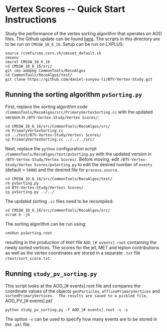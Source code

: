 # Vertex Scores -- Quick Start Instructions

Study the performance of the vertex sorting algorithm that operates on AOD files. The Github update can be found [here](https://github.com/cms-sw/cmssw/pull/7285/commits/539197c593270b7515a8b07c1891e3bfcd9fc89c#diff-184be42e35fb4bb9419eaba0e7f290f5). The scripts in this directory are to be run on `CMSSW_10_6_16`.  Setup can be run on LXPLUS:

    source /cvmfs/cms.cern.ch/cmsset_default.sh
    cmsenv
    cmsrel CMSSW_10_6_16
    cd CMSSW_10_6_16/src/
    git cms-addpkg CommonTools/RecoAlgos
    cd CommonTools/RecoAlgos/test/
    git clone https://github.com/daniel-sunyou-li/BTV-Vertex-Study.git 
    
## Running the sorting algorithm `pvSorting.py`
First, replace the sorting algorithm code `/CommonTools/RecoAlgos/src/PrimaryVertexSorting.cc` with the updated version in `/BTV-Vertex-Study/Vertex Scores/`:

    cd CMSSW_10_6_16/src/CommonTools/RecoAlgos/src/
    rm PrimaryVertexSorting.cc
    cd ../test/BTV-Vertex-Study/Vertex\ Scores/
    cp PrimaryVertexSorting.cc ../../../src/
    
Next, replace the `python` configuration script `/CommonTools/RecoAlgos/test/pvSorting.py` with the updated version in `/BTV-Vertex-Study/Vertex Scores/`.  Before moving, edit `/BTV-Vertex-Study/Vertex Scores/pvSorting.py` to edit the desired number of `events` (default = `5000`) and the desired file for `process.source`.

    cd CMSSW_10_6_16/src/CommonTools/RecoAlgos/test/
    rm pvSorting.py
    cd BTV-Vertex-Study/Vertex\ Scores/
    cp pvSorting.py ../../
    
The updated sorting `.cc` files need to be recompiled:

    cd CMSSW_10_6_16/src/CommonTools/RecoAlgos/src/
    scram b -j4

The sorting algorithm can be run using:

    cmsRun pvSorting.root
    
resulting in the production of `ROOT` file `AOD_[# events].root` containing the newly sorted vertices.  The scores for the jet, MET and lepton contributions as well as the vertex coordinates are stored in a separate `.txt` file `/test/sort_score.txt`.  
    
## Running `study_pv_sorting.py`
This script looks at the AOD_[# events].root file and  compares the coordinate values of the objects `genParticles`, `offlinePrimaryVertices` and `sortedPrimaryVertices.  The results are saved to a pickled file, `AOD_PV_[# events].pkl`

    python study_pv_sorting.py -f AOD_[# events].root -v -s
    
The option `-n` can be used to specify how many events are to be stored in the `.pkl` file.
